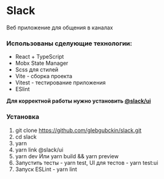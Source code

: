# Slack
Веб приложение для общения в каналах

### Использованы сделующие технологии:
* React + TypeScript
* Mobx State Manager
* Scss для стилей
* Vite - сборка проекта
* Vitest - тестирование приложения
* ESlint

**Для корректной работы нужно установить [@slack/ui](https://github.com/glebgubckin/-slack-ui)**

### Установка
1. git clone https://github.com/glebgubckin/slack.git
2. cd slack
3. yarn
4. yarn link @slack/ui
5. yarn dev Или yarn build && yarn preview
6. Запустить тесты - yarn test, UI для тестов - yarn test:ui
7. Запуск ESLint - yarn lint
